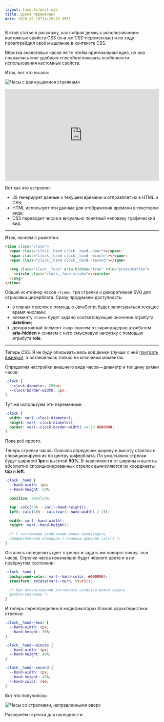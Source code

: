 ```yaml
---
layout: layouts/post.njk
title: Время переменных
date: 2020-12-16T14:29:15.395Z
---
```

В этой статье я расскажу, как собрал демку с использованием кастомных свойств CSS (они же CSS-переменные) и по ходу проапгрейдил своё мышление в контексте CSS.

Вёрстка аналоговых часов не то чтобы оригинальная идея, но она показалась мне удобным способом показать особенности использования кастомных свойств.

Итак, вот что вышло:

![Часы с движущимися стрелками](/images/1-mnazppc5rps6ag07n4b7qa.gif "Часы с движущимися стрелками")

<iframe height="300" style="width: 100%;" scrolling="no" title="Custom properties analog clock" src="https://codepen.io/juwain/embed/preview/OQQVKE?height=300&theme-id=9939&default-tab=result" frameborder="no" loading="lazy" allowtransparency="true" allowfullscreen="true">
  See the Pen <a href='https://codepen.io/juwain/pen/OQQVKE'>Custom properties analog clock</a> by juwain
  (<a href='https://codepen.io/juwain'>@juwain</a>) on <a href='https://codepen.io'>CodePen</a>.
</iframe>

Вот как это устроено:

* JS генерирует данные о текущем времени и отправляет их в HTML и CSS;
* HTML использует эти данные для отображения времени в текстовом виде;
* CSS переводит числа в визуально понятный человеку графический вид.

- - -

Итак, начнём с разметки.

```html
<time class="clock">
  <span class="clock__hand clock__hand--hour"></span>:
  <span class="clock__hand clock__hand--minute"></span>:
  <span class="clock__hand clock__hand--second"></span>

  <svg class="clock__face" aria-hidden="true" role="presentation">
    <circle class="clock__face-stroke"></circle>
  </svg>
</time>
```

Общий контейнер часов `<time>`, три стрелки и декоративная SVG для отрисовки циферблата. Сразу продумаем доступность:

- в спанах стрелок с помощью JavaScript будет записываться текущее время числами;
- элементу `<time>` будет задано соответсвующее значение атрибута **datetime**;
- декоративный элемент `<svg>` скроем от скринридеров атрибутом **aria-hidden** и снимем с него смысловую нагрузку с помощью атрибута **role**.

- - -

Теперь CSS. Я не буду описывать весь код демки (лучше с ней [поиграть вживую](https://codepen.io/juwain/pen/OQQVKE)), а остановлюсь только на ключевых моментах.

Определим настройки внешнего вида часов — диаметр и толщину рамки часов:

```css
.clock {
  --clock-diameter: 250px;
  --clock-border-width: 5px;
}
```

Тут же используем эти переменные:

```css
.clock {
  width: var(--clock-diameter);
  height: var(--clock-diameter);
  border: var(--clock-border-width) solid #000000;
}
```

Пока всё просто.

Теперь стрелки часов. Сначала определим ширину и высоту стрелок и спозиционируем их по центру циферблата. По умолчанию стрелки будут шириной **1px** и высотой **50%**. В зависимости от ширины и высоты абсолютно спозиционированных стрелок вычисляются их координаты **top** и **left**:

```css
.clock__hand {
  --hand-width: 1px;
  --hand-height: 50%;

  position: absolute;

  top: calc(50% - var(--hand-height));
  left: calc(50% - calc(var(--hand-width) / 2));

  width: var(--hand-width);
  height: var(--hand-height);

  /* С кастомными свойствами можно производить
  арифметические операции с помощью функции calc() */
}
```

Осталось определить цвет стрелок и задать им поворот вокруг оси часов. Стрелки часов изначально будут чёрного цвета и в не повёрнутом состоянии:

```css
.clock__hand {
  background-color: var(--hand-color, #000000);
  transform: rotate(var(--turn, 0turn));

  /* При использовании кастомного свойства можно задать
  фолбэк-значение */
}
```

И теперь переопределим в модификаторах блоков характеристики стрелок:

```css
.clock__hand--hour {
  --hand-width: 6px;
  --hand-height: 30%;
}

.clock__hand--minute {
  --hand-width: 4px;
  --hand-height: 40%;
}

.clock__hand--second {
  --hand-width: 2px;
  --hand-height: 45%;
  --hand-color: red;
}
```

Вот что получилось:

![Часы со стрелками, направленными вверх](/images/1-vmcybbwxsvwo2mbijghhag.png "Часы со стрелками, направленными вверх")

Развернём стрелки для наглядности:

```css

```
